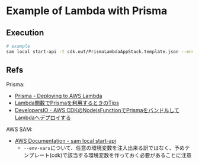 # Example of Lambda with Prisma

## Execution

```sh
# example
sam local start-api -t cdk.out/PrismaLambdaAppStack.template.json --env-vars ./env.json --docker-network cdk-lambda-prisma-example_db_network
```

## Refs

Prisma:

- [Prisma - Deploying to AWS Lambda](https://www.prisma.io/docs/guides/deployment/deployment-guides/deploying-to-aws-lambda)
- [Lambda関数でPrismaを利用するときのTips](https://kiririmode.hatenablog.jp/entry/20220619/1655622443)
- [DevelopersIO - AWS CDKのNodejsFunctionでPrismaをバンドルしてLambdaへデプロイする](https://dev.classmethod.jp/articles/aws-cdk-nodejsfunction-prisma-deploy/)

AWS SAM:

- [AWS Documentation - sam local start-api](https://docs.aws.amazon.com/serverless-application-model/latest/developerguide/sam-cli-command-reference-sam-local-start-api.html)
    * `--env-vars`について、任意の環境変数を注入出来る訳ではなく、予めテンプレート(cdk)で該当する環境変数を作っておく必要があることに注意


